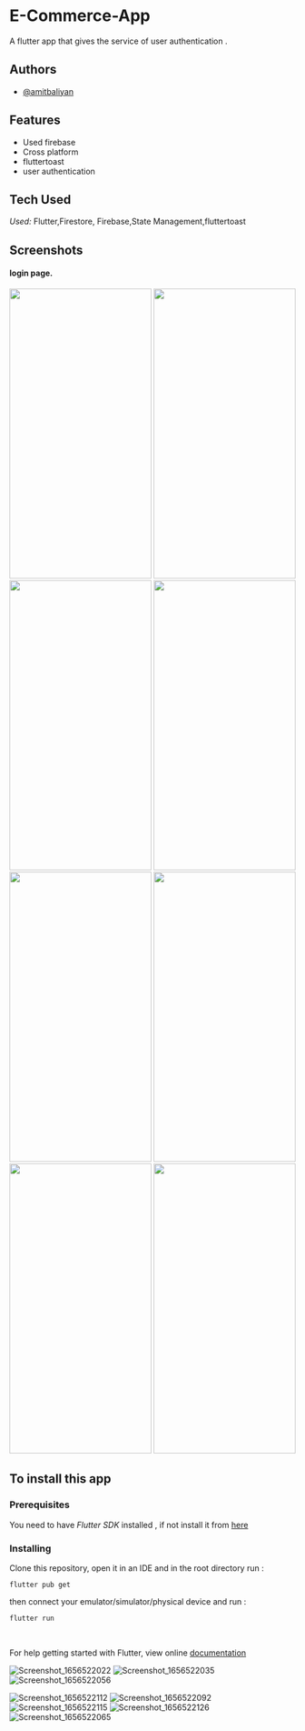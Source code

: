 # E-Commerce-App

A flutter app that gives the service of user authentication .


<!-- <img src="https://i.pinimg.com/originals/ae/2e/56/ae2e5651b74a00d5d31b8c6453fa3ebb.png" alt="alt text" title="image Title"  height="450" /> -->


## Authors

- [@amitbaliyan](https://github.com/Amit00077)


## Features

- Used firebase
- Cross platform
- fluttertoast
- user authentication
 
## Tech Used

*Used:* Flutter,Firestore, Firebase,State Management,fluttertoast

## Screenshots
#### login page.
<img src= 'https://user-images.githubusercontent.com/72244208/176692620-2acedd79-0454-4a25-b373-ba1b72226f15.png ' width='250' height='510'/> <img src= 'https://user-images.githubusercontent.com/72244208/176692643-14fbd7de-98e0-4271-9991-98a834060bc6.png ' width='250' height='510'/> <img src= 'https://user-images.githubusercontent.com/72244208/176692652-562b1e52-5558-4490-8de0-cf426fc96964.png ' width='250' height='510'/> <img src= 'https://user-images.githubusercontent.com/72244208/176692675-662ef0a4-a177-4d1b-9841-6bbef2861b9a.png ' width='250' height='510'/> <img src= ' https://user-images.githubusercontent.com/72244208/176692695-c9228a99-c73f-46c8-886a-7377e2b4f261.png' width='250' height='510'/>
<img src=' https://user-images.githubusercontent.com/72244208/176692712-3caff191-f19f-4a7d-a0f9-af54acfbb2e9.png' width='250' height='510'/> <img src='https://user-images.githubusercontent.com/72244208/176692725-6925e878-685c-44e8-8981-3cc3daf8dd2f.png ' width='250' height='510'/>  <img src= 'https://user-images.githubusercontent.com/72244208/176692741-3bac5545-d44e-4ed3-b686-7aa5e0407e05.png ' width='250' height='510'/>  
 
  

## To install this app

### Prerequisites

You need to have *Flutter SDK* installed , if not install it from [here](https://flutter.dev/docs/get-started/install)

### Installing

Clone this repository, open it in an IDE and in the root directory run :

`flutter pub get`

then connect your emulator/simulator/physical device and run :

`flutter run`

<br>


For help getting started with Flutter, view online [documentation](https://flutter.dev/docs)
 
 ![Screenshot_1656522022](https://user-images.githubusercontent.com/72244208/176692620-2acedd79-0454-4a25-b373-ba1b72226f15.png)
![Screenshot_1656522035](https://user-images.githubusercontent.com/72244208/176692643-14fbd7de-98e0-4271-9991-98a834060bc6.png)
![Screenshot_1656522056](https://user-images.githubusercontent.com/72244208/176692652-562b1e52-5558-4490-8de0-cf426fc96964.png)

![Screenshot_1656522112](https://user-images.githubusercontent.com/72244208/176692675-662ef0a4-a177-4d1b-9841-6bbef2861b9a.png)
![Screenshot_1656522092](https://user-images.githubusercontent.com/72244208/176692695-c9228a99-c73f-46c8-886a-7377e2b4f261.png)
![Screenshot_1656522115](https://user-images.githubusercontent.com/72244208/176692712-3caff191-f19f-4a7d-a0f9-af54acfbb2e9.png)
![Screenshot_1656522126](https://user-images.githubusercontent.com/72244208/176692725-6925e878-685c-44e8-8981-3cc3daf8dd2f.png)
![Screenshot_1656522065](https://user-images.githubusercontent.com/72244208/176692741-3bac5545-d44e-4ed3-b686-7aa5e0407e05.png)
